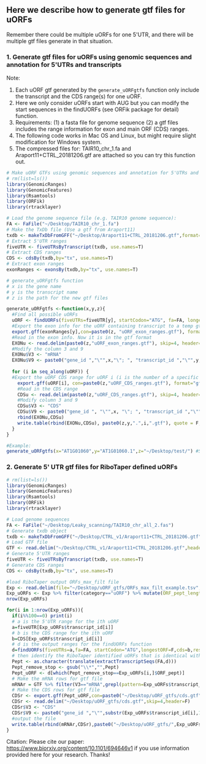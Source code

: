 ## Here we describe how to generate gtf files for uORFs

Remember there could be multiple uORFs for one 5'UTR, and there will be multiple gtf files generate in that situation.

### 1. Generate gtf files for uORFs using genomic sequences and annotation for 5'UTRs and transcripts   

Note:
1. Each uORF gtf generated by the `generate_uORFgtfs` function only include the transcript and the CDS range(s) for one uORF. 
2. Here we only consider uORFs start with AUG but you can modify the start sequences in the findUORFs (see ORFik package for detail) function.
3. Requirements: (1) a fasta file for genome sequence (2) a gtf files includes the range information for exon and main ORF (CDS) ranges. 
4. The following code works in Mac OS and Linux, but might require slight modification for Windows system.
5. The compressed files for: TAIR10_chr_1.fa and Araport11+CTRL_20181206.gtf are attached so you can try this function out.

```R
# Make uORF GTFs using genomic sequences and annotation for 5'UTRs and transcripts for one transcript
# rm(list=ls())
library(GenomicRanges)
library(GenomicFeatures)
library(Rsamtools)
library(ORFik)
library(rtracklayer)

# Load the genome sequence file (e.g. TAIR10 genome sequence):
FA <- FaFile("~/Desktop/TAIR10_chr_1.fa")
# Make the TxDb file (Use a gtf from Araport11)
txdb <- makeTxDbFromGFF("~/Desktop/Araport11+CTRL_20181206.gtf",format="gtf", dataSource="Araport11",organism="Arabidopsis")
# Extract 5'UTR ranges
fiveUTR <- fiveUTRsByTranscript(txdb, use.names=T)
# Extract CDS ranges
CDS <- cdsBy(txdb,by="tx", use.names=T)
# Extract exon ranges
exonRanges <- exonsBy(txdb,by="tx", use.names=T)

# generate_uORFgtfs function
# x is the gene name
# y is the transcript name
# z is the path for the new gtf files

generate_uORFgtfs <-function(x,y,z){
  #Find all possible uORFs
  uORF <- findUORFs(fiveUTRs=fiveUTR[y], startCodon="ATG", fa=FA, longestORF=T, cds=CDS[y], restrictUpstreamToTx=T)
  #Export the exon info for the uORF containing transcript to a temp gtf file
  export.gff(exonRanges[y],con=paste0(z, "uORF_exon_ranges.gtf"), format="gff2")
  #Read in the exon info. Now it is in the gtf format
  EXONu <- read.delim(paste0(z,"uORF_exon_ranges.gtf"), skip=4, header=F)
  #Modify the column 3 and 9
  EXONu$V3 <- "mRNA"
  EXONu$V9 <- paste0("gene_id ","\"",x,"\"; ", "transcript_id ","\"",y,"\";")
  
  for (i in seq_along(uORF)) {
  #Export the uORF CDS range for uORF i (i is the number of a specific uORF)
    export.gff(uORF[i], con=paste0(z,"uORF_CDS_ranges.gtf"), format="gff2")
    #Read in the CDS range
    CDSu <- read.delim(paste0(z,"uORF_CDS_ranges.gtf"), skip=4, header=F)
    #Modify column 3 and 9
    CDSu$V3 <- "CDS"
    CDSu$V9 <- paste0("gene_id ", "\"",x, "\"; ", "transcript_id ","\"",y,"\";")
    rbind(EXONu,CDSu)
    write.table(rbind(EXONu,CDSu), paste0(z,y,".",i,".gtf"), quote = F, col.names = F, row.names = F, sep = "\t",append = F)
  }
}

#Example:
generate_uORFgtfs(x="AT1G01060",y="AT1G01060.1",z="~/Desktop/test/") #Should generate five uORF gtf files.

```


### 2. Generate 5' UTR gtf files for RiboTaper defined uORFs

```R
# rm(list=ls())
library(GenomicRanges)
library(GenomicFeatures)
library(Rsamtools)
library(ORFik)
library(rtracklayer)

# Load genome sequences
FA <- FaFile("~/Desktop/Leaky_scanning/TAIR10_chr_all_2.fas")
# Generate txdb object
txdb <- makeTxDbFromGFF("~/Desktop/CTRL_v1/Araport11+CTRL_20181206.gtf",format="gtf", dataSource="Araport11",organism="Arabidopsis")
# Load GTF file
GTF <- read.delim("~/Desktop/CTRL_v1/Araport11+CTRL_20181206.gtf",header=F,stringsAsFactors = F)
# Generate 5'UTR ranges
fiveUTR <- fiveUTRsByTranscript(txdb, use.names=T)
# Generate CDS ranges
CDS <- cdsBy(txdb,by="tx", use.names=T)

#load RiboTaper output ORFs_max_filt file
Exp <- read.delim(file="~/Desktop/uORF_gtfs/ORFs_max_filt_example.tsv",header=T,stringsAsFactors=F,sep="\t")
Exp_uORFs <- Exp %>% filter(category=="uORF") %>% mutate(ORF_pept_length=nchar(ORF_pept))
nrow(Exp_uORFs)

for(i in 1:nrow(Exp_uORFs)){
  if(i%%100==0) print(i) 
  # a is the 5'UTR range for the ith uORF
  a=fiveUTR[Exp_uORFs$transcript_id[i]]
  # b is the CDS range for the ith uORF
  b=CDS[Exp_uORFs$transcript_id[i]]
  # d is the output ranges for the findUORFs function
  d=findUORFs(fiveUTRs=a,fa=FA, startCodon="ATG",longestORF=F,cds=b,restrictUpstreamToTx=T)
  # then identify the RiboTaper identified uORFs that is identical with which findUORFs defined uORFs 
  Pept <- as.character(translate(extractTranscriptSeqs(FA,d)))
  Pept_remove_stop <- gsub("\\*","",Pept)
  Pept_uORF <- d[which(Pept_remove_stop==Exp_uORFs[i,]$ORF_pept)]
  # Make the mRNA rows for gtf file
  mRNAr = GTF %>% filter(V3=="mRNA",grepl(pattern=Exp_uORFs$transcript_id[i],V9))
  # Make the CDS rows for gtf file
  CDSr <- export.gff(Pept_uORF,con=paste0("~/Desktop/uORF_gtfs/cds.gtf"),format="gff2")
  CDSr <- read.delim("~/Desktop/uORF_gtfs/cds.gtf",skip=4,header=F)
  CDSr$V3 <- "CDS"
  CDSr$V9 <- paste0("gene_id ","\"",substr(Exp_uORFs$transcript_id[i],1,9),"\"; ", "transcript_id ","\"",Exp_uORFs$transcript_id[i],"\";")
  #output the file
  write.table(rbind(mRNAr,CDSr),paste0("~/Desktop/uORF_gtfs/",Exp_uORFs$ORF_id_tr[i],".gtf"),quote = F, col.names = F, row.names = F, sep = "\t",append = F)
}
```

Citation: Please cite our paper: https://www.biorxiv.org/content/10.1101/694646v1 if you use information provided here for your research. Thanks!
